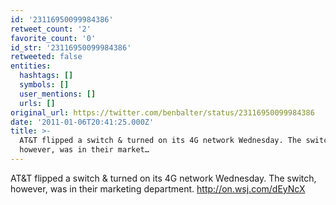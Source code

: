 ```yaml
---
id: '23116950099984386'
retweet_count: '2'
favorite_count: '0'
id_str: '23116950099984386'
retweeted: false
entities:
  hashtags: []
  symbols: []
  user_mentions: []
  urls: []
original_url: https://twitter.com/benbalter/status/23116950099984386
date: '2011-01-06T20:41:25.000Z'
title: >-
  AT&T flipped a switch & turned on its 4G network Wednesday. The switch,
  however, was in their market…
---
```


AT&T flipped a switch & turned on its 4G network Wednesday. The switch, however, was in their marketing department. http://on.wsj.com/dEyNcX